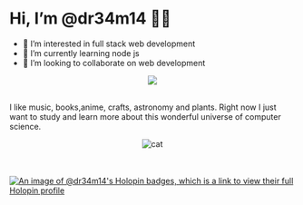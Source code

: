 <h1>Hi, I’m @dr34m14 👋😊</h1>

- 👀 I’m interested in full stack web development
- 🌱 I’m currently learning node js
- 💞️ I’m looking to collaborate on web development



<div align="center">
<img align="center" src="https://gifsec.com/wp-content/uploads/2022/10/anime-sad-gif-3.gif"></div>



  <br>
<!---
![snake gif](https://github.com/shopno14/shopno14/blob/output/github-contribution-grid-snake.gif)
--->

<p>I like music, books,anime, crafts, astronomy and plants. Right now I just want to study and learn more about this wonderful universe of computer science.</p>
<div align="center"><img align="center" alt="cat" src="https://media.tenor.com/cyihBXf6WOQAAAAi/llorando.gif">
</div>
<br><br>

[![An image of @dr34m14's Holopin badges, which is a link to view their full Holopin profile](https://holopin.me/dr34m14)](https://holopin.io/@dr34m14)







<!---
shopno14/shopno14 is a ✨ special ✨ repository because its `README.md` (this file) appears on your GitHub profile.
You can click the Preview link to take a look at your changes.
--->
